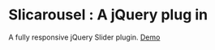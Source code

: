 # Slicarousel : A jQuery plug in

A fully responsive jQuery Slider plugin. [Demo](https://slicarousel.medamine.now.sh)

